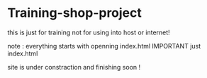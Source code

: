 # Training-shop-project
this is just for training not for using into host or internet!

note : everything starts with openning index.html IMPORTANT just index.html

site is under constraction and finishing soon !
